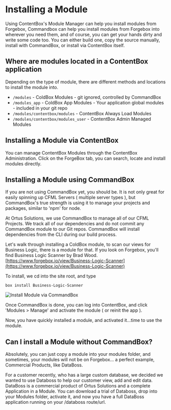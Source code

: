 # Installing a Module

Using ContentBox's Module Manager can help you install modules from Forgebox, Commandbox can help you install modules from Forgebox into wherever you need them, and of course, you can get your hands dirty and write some code too. You can either build one, copy the source manually, install with CommandBox, or install via ContentBox itself.

## Where are modules located in a ContentBox application

Depending on the type of module, there are different methods and locations to install the module into.

* `/modules` - ColdBox Modules - git ignored, controlled by CommandBox
* `/modules_app` - ColdBox App Modules - Your application global modules - included in your git repo
* `/modules/contentbox/modules` - ContentBox Always Load Modules
* `/modules/contentbox/modules_user` - ContentBox Admin Managed Modules

## Installing a Module via ContentBox

You can manage ContentBox Modules through the ContentBox Administration. Click on the ForgeBox tab, you can search, locate and install modules directly.

## Installing a Module using CommandBox

If you are not using CommandBox yet, you should be. It is not only great for easily spinning up CFML Servers ( multiple server types ), but CommandBox's true strength is using it to manage your projects and packages, similar to 'npm' for node.

At Ortus Solutions, we use CommandBox to manage all of our CFML Projects. We track all of our dependencies and do not commit any CommandBox module to our Git repos. CommandBox will install dependencies from the CLI during our build process.

Let's walk through installing a ColdBox module, to scan our views for Business Logic, there is a module for that. If you look on Forgebox, you'll find Business Logic Scanner by Brad Wood. [https://www.forgebox.io/view/Business-Logic-Scanner](https://www.forgebox.io/view/Business-Logic-Scanner)

To install, we cd into the site root, and type

`box install Business-Logic-Scanner`

![Install Module via CommandBox](../../../.gitbook/assets/installmodule.png)

Once CommandBox is done, you can log into ContentBox, and click 'Modules > Manage' and activate the module ( or reinit the app ).

Now, you have quickly installed a module, and activated it...time to use the module.

## Can I install a Module without CommandBox?

Absolutely, you can just copy a module into your modules folder, and sometimes, your modules will not be on Forgebox... a perfect example, Commercial Products, like DataBoss.

For a customer recently, who has a large custom database, we decided we wanted to use Databoss to help our customer view, add and edit data. DataBoss is a commercial product of Ortus Solutions and a complete Application in a Module. You can download a trial of Databoss, drop into your Modules folder, activate it, and now you have a full DataBoss application running on your /databoss route/url.
